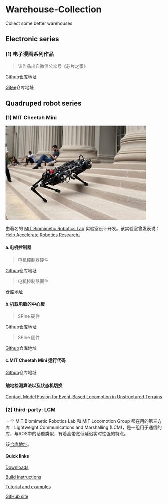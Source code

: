 # Warehouse-Collection
Collect some better warehouses

## Electronic series

### (1) 电子漫画系列作品

> 该作品出自微信公众号《芯片之家》

[Github](https://github.com/chiphome/Electronic-Comics)仓库地址

[Gitee](https://gitee.com/karaxiaoyu/Electronic-Comics)仓库地址

## Quadruped robot series

### (1) MIT Cheetah Mini

<img src="images/MIT-Cheetah_0.jpg" style="zoom:50%;" />

由著名的 [MIT Biomimetic Robotics Lab](https://biomimetics.mit.edu/) 实验室设计开发。该实验室曾发表说：[Help Accelerate Robotics Research](https://news.mit.edu/2019/mit-mini-cheetah-first-four-legged-robot-to-backflip-0304)。

#### a.电机控制器

> 电机控制器硬件

[Github](https://github.com/bgkatz/3phase_integrated)仓库地址

> 电机控制器固件

[仓库地址](https://os.mbed.com/users/benkatz/code/Hobbyking_Cheetah_Compact_DRV8323/)

#### b.机载电脑的中心板

> SPIne 硬件

[Github](https://github.com/bgkatz/SPIne)仓库地址

> SPIne 固件

[Github](https://os.mbed.com/users/benkatz/code/SPIne/)仓库地址

#### c.MIT Cheetah Mini 运行代码

[Github](https://github.com/mit-biomimetics/Cheetah-Software)仓库地址

#### 触地检测算法以及状态机切换

[Contact Model Fusion for Event-Based Locomotion in Unstructured Terrains](https://ieeexplore.ieee.org/document/8460904)

### (2) third-party: LCM

一个 MIT Biomimetic Robotics Lab 和 MIT Locomotion Group 都在用的第三方库：Lightweight Communications and Marshalling (LCM)，是一组用于通信的库，与ROS中的话题类似，有着高带宽低延迟实时性强的特点。

该[仓库地址](http://lcm-proj.github.io/)。

#### Quick links

[Downloads](https://github.com/lcm-proj/lcm/releases)

[Build Instructions](http://lcm-proj.github.io/build_instructions.html)

[Tutorial and examples](http://lcm-proj.github.io/tutorial_general.html)

[GitHub site](https://github.com/lcm-proj/lcm)
